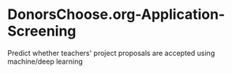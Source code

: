 # DonorsChoose.org-Application-Screening
Predict whether teachers' project proposals are accepted using machine/deep learning
